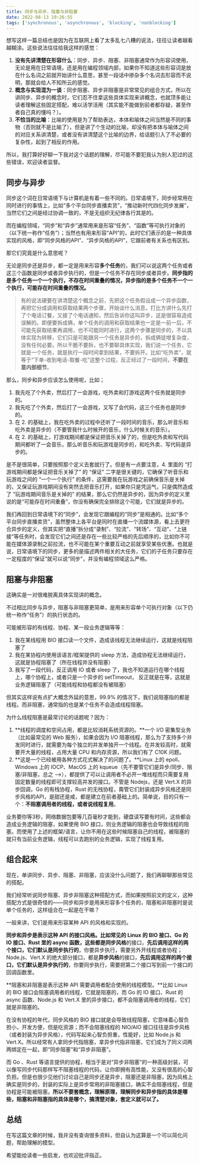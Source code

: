 ```yaml
---
title: 同步与异步，阻塞与非阻塞
date: 2022-08-13 19:26:55
tags: ['synchronous', 'asynchronous', 'blocking', 'nonblocking']
---
```


想写这样一篇总结也是因为在互联网上看了太多乱七八糟的说法，往往让读者越看越糊涂。这些说法往往给我这样的感觉：

1. **没有先讲清楚在形容什么**：同步、异步、阻塞、非阻塞通常作为形容词使用，无论是用在日常语境，还是用在编程领域内部，如果你不知道这些形容词是放在什么名词之前就开始讲什么意思，甚至一段话中掺杂多个名词去形容而不说明，那就会给人不知所云的感觉。
2. **概念与实现混为一谈**：同步阻塞、异步非阻塞是非常常见的组合方式，所以在讲同步、异步的概念时，它们忍不住拿这些具体实现来讲概念，也就顶多能让读者理解这些固定搭配，难以活学活用（其实能不能做到前者都存疑，甚至作者自己真的懂吗？）。
3. **不恰当的比喻**：比喻的使用是为了帮助表达，本体和喻体之间当然是不同的事物（否则就不是比喻了），但是讲了个生动的比喻，却没有把本体与喻体之间的对应关系讲清楚，或者没有讲清楚这个比喻的边界，给话题引入了不必要的复杂性，起到了相反的作用。

所以，我打算好好聊一下我对这个话题的理解，尽可能不要犯我认为别人犯过的这些错误，欢迎读者监督。

## 同步与异步

同步这个词在日常语境下与计算机是有着一些不同的。日常语境下，同步经常用在同时进行的事情上，比如“多个平台同步直播卖货”，“推动新时代四化同步发展”，当然它们之间是经过协调一致的，不是无组织无纪律各行其是的。

而在编程领域，“同步”和“异步”通常用来是形容“任务”、“函数”等可执行对象的（以下统一称作“任务”）；当然也有用来形容“API”的，此时它们表示的是一种具体实现的风格，即“同步风格的API”、“异步风格的API”，它跟前者有关系也有区别。

那它们究竟是什么意思呢？

无论是同步还是异步，都一定是用来形容**多个任务**的，我们可以说这两个任务或者这三个函数是同步或者异步执行的，但是一个任务不存在同步或者异步。**同步指的是多个任务一个一个执行，不存在时间重叠的情况，异步指的是多个任务不一个一个执行，可能存在时间重叠的情况。**

> 有的说法硬要在讲清楚这个概念之前，先把这个任务假设成一个异步函数，再把它分成调用和获取结果两个步骤，开始谈什么消息，打比方讲什么先打了个电话订餐，又接了个电话通知，然后告诉你这叫异步，这是很容易造成误解的。即便要拆成俩，单个任务的调用和获取结果也一定是一前一后，不可能先获取结果再调用，也不可能同时进行，这两个步骤是同步的，不以具体实现为转移，它们只是可能跟另一个任务是异步的，拆成俩徒增复杂度，没有任何必要。所以干脆不要拆，也不要聊具体实现，我们说一个任务，它就是一个任务，就是执行一段时间拿到结果，不要拆开。比如“吃外卖”，就等于“下单-收到电话-取餐-吃”这整个过程，反正经过了一段时间，**不要在意内部细节**。

那么，同步和异步应该怎么使用呢，比如；

1. 我先吃了个外卖，然后打了一会游戏，吃外卖和打游戏这两个任务就是同步的。
2. 我先吃了个外卖，然后打了一会游戏，又写了会代码，这三个任务也是同步的。
3. 在 2. 的基础上，我在吃外卖的过程中还听了一段时间的音乐，那么听音乐和吃外卖是异步的（不要管我什么时候开的音乐，什么时候关的音乐）。
4. 在 2. 的基础上，打游戏期间都是保证把音乐关掉了的，但是吃外卖和写代码期间都听了一会音乐，那么听音乐和玩游戏是同步的，和吃外卖、写代码是异步的。

是不是很简单，只要按照那个定义去套就行了。但是有一点要注意，4. 里面的 “打游戏期间都是保证把音乐关掉了” 的 “保证” 二字是很关键的，它确保了听音乐和玩游戏之间的 “一个一个执行” 的条件，这需要我在玩游戏之前确保音乐是关掉的，又保证玩游戏期间没有突然去把音乐打开，如果你只是凭运气，只是偶然造成了 “玩游戏期间音乐是关掉的” 的结果，那么它仍然是异步的，因为异步的定义里说的是“可能存在时间重叠”，你没有确保完全排除这个可能，它们就是异步的。

我们再回到日常语境下的“同步”，会发现它跟编程的“同步”是相通的。比如“多个平台同步直播卖货”，虽然整体上各平台是同时在直播一个流媒体源，看上去更符合异步的定义，但其实把“直播”拆分成“录制”、“拉流”、“转场”、“互动”、“上链接”等任务时，会发现它们之间还是存在一些比较严格的先后顺序的，比如你不可能在媒体源录制之前拉流，也不可能在某个重要互动之前就享受某些优惠。也就是说，日常语境下的同步，更多的是描述两件相关的大任务，它们的子任务只要存在一定程度的“保证”就可以说“同步”，并没有编程领域这么严格。

## 阻塞与非阻塞

这确实是一对很难脱离具体实现讲的概念。

不过相比同步与异步，阻塞与非阻塞更简单，是用来形容单个可执行对象（以下仍统一称作“任务”）的执行状态的。

可能被形容的有线程、协程、某一段业务逻辑等等：

1. 我在某线程用 BIO 接口读一个文件，造成该线程无法继续运行，这就是线程阻塞了
2. 我在某协程内使用该语言/框架提供的 sleep 方法，造成协程无法继续运行，这就是协程阻塞了（所在线程并没有阻塞）
3. 我写了一段代码，反正调用 IO 或者 sleep 了，我也不知道运行在哪个线程上，哪个协程上，或者只是一个异步的 setTimeout， 反正就是在等，这就是业务逻辑阻塞了（可能线程和协程都没有被阻塞）

但其实这样说有点扩大概念外延的意思，99.9% 的情况下，我们说阻塞指的都是线程。而非阻塞，通常指的也是某个任务不会造成线程阻塞。

为什么线程阻塞是最常讨论的话题呢？因为：

1. **线程的调度和空间占用，都是比较消耗系统资源的。**一个 I/O 密集型业务（比如最常见的 Web 服务），如果会因为 I/O 阻塞线程，那么为了支持多个并发同时进行，就需要为每个独立的并发单独开一个线程。在并发较高时，就需要开大量的线程，占用大量 CPU 和内存资源，所以我们有了 C10K 问题。
2. **这是一个已经被用各种方式花式解决了的问题了。**Linux 上的 epoll、Windows 上的 IOCP、MacOS 上的 kqueue（先不要管它们是异步/同步、阻塞/非阻塞，总之 -->），都提供了可以让调用者不必开一堆线程而只需要复用固定数量的线程即可支撑较高并发的接口。不管是 Nodejs，还是 Vert.X 的异步回调，Go 的有栈协程，Rust 的无栈协程，甭管它们封装成异步风格还是同步风格的API，是甜还是咸，都是建立在前者基础上的。简单说，目的只有一个：**不阻塞调用者的线程，或者说线程复用**。

业务要你等3秒，网络数据包要等几百毫秒才能到，硬盘读写要有时间，这些都会造成业务逻辑的阻塞，如果使用 BIO 接口，则业务逻辑的阻塞也会导致线程的阻塞。而使用了上述的框架/语言，让你不用在这些时候阻塞自己的线程，被阻塞的就只有当前业务逻辑，线程可以去跑别的业务逻辑，实现了线程复用。

## 组合起来

现在，单讲同步、异步、阻塞、非阻塞，应该没什么问题了，我们再聊聊那些常见的搭配。

我们经常听说同步阻塞、异步非阻塞这种搭配方式，而如果按照前文的定义，这种搭配方式是很奇怪的——同步和异步是用来形容多个任务的，阻塞和非阻塞时是说单个任务的，这样组合在一起是在干嘛？

一般来讲，它们是用来形容某种 API 的风格和实现的。

**同步和异步是表示这种 API 的接口风格。**比如常见的 Linux 的 BIO 接口、Go 的 IO 接口、Rust 里的 async 函数，这些都是**同步风格**的接口，**先后调用这样的两个接口，它们默认是同步执行的**，你要异步执行，需要另外开线程或者协程；Node.js、Vert.X  的绝大部分接口，都是**异步风格**的接口，**先后调用这样的两个接口，它们默认是异步执行的**，你要同步执行，需要把第二个接口写到前一个接口的回调函数里。

**阻塞和非阻塞是表示这种 API 需要调用者配合使用的线程模型。**比如 Linux 的 BIO 接口会阻塞调用者的线程，它就是阻塞的，而 Go 的 IO 接口、Rust 的 async 函数、Node.js 和 Vert.X 里的异步接口，都不会阻塞调用者的线程，它们就是非阻塞的。

在没有协程的年代，同步风格的 BIO 接口就是会导致线程阻塞，它意味着心智负担小，开发方便，但是吃资源；而不会阻塞线程的 NIO/AIO 接口往往是异步风格（或者封装为异步风格），代码写起来心智负担重，性能好，比如 Node.js 和 Vert.X。所以经常有人拿同步代指阻塞，拿异步代指非阻塞，它们成为了同义词两两绑定在一起，即“同步阻塞”和“异步非阻塞”。

而 Go 、Rust 等语言提供的协程，相当于是对“异步非阻塞”的一种高级封装，可以像写同步代码那样写不阻塞线程的代码，让你即拥有高性能，又没有很高的心智负担。但是也很少见他们讨论自己是同步还是异步，阻塞还是非阻塞，因为风格上确实是同步的，封装的实际上是异步常用的非阻塞接口，确实不会阻塞线程，但是协程是可能被阻塞。**所以不要套概念，理解原理，理解同步和异步指的具体是哪些，阻塞和非阻塞指的具体是哪个，搞清楚对象，套定义就可以了。**

## 总结

在写这篇文章的时候，我并没有查询很多资料，但自认为这算是一个可以简化问题，帮助理解的模型。

希望能给读者一些启发，也欢迎批评指正。
